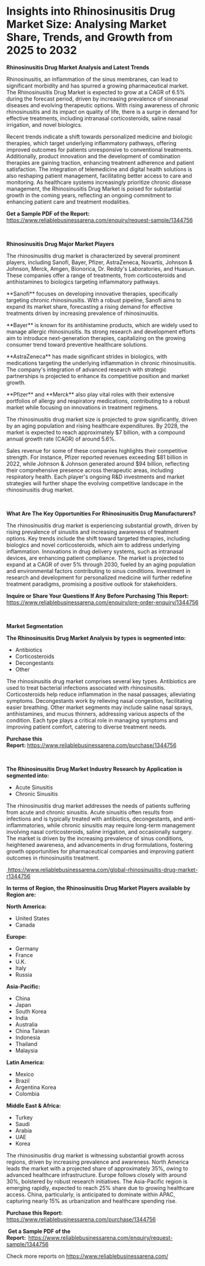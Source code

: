 <p><h1>Insights into Rhinosinusitis Drug Market Size: Analysing Market Share, Trends, and Growth from 2025 to 2032</h1></p><p><strong>Rhinosinusitis Drug Market Analysis and Latest Trends</strong></p>
<p><p>Rhinosinusitis, an inflammation of the sinus membranes, can lead to significant morbidity and has spurred a growing pharmaceutical market. The Rhinosinusitis Drug Market is expected to grow at a CAGR of 6.5% during the forecast period, driven by increasing prevalence of sinonasal diseases and evolving therapeutic options. With rising awareness of chronic rhinosinusitis and its impact on quality of life, there is a surge in demand for effective treatments, including intranasal corticosteroids, saline nasal irrigation, and novel biologics.</p><p>Recent trends indicate a shift towards personalized medicine and biologic therapies, which target underlying inflammatory pathways, offering improved outcomes for patients unresponsive to conventional treatments. Additionally, product innovation and the development of combination therapies are gaining traction, enhancing treatment adherence and patient satisfaction. The integration of telemedicine and digital health solutions is also reshaping patient management, facilitating better access to care and monitoring. As healthcare systems increasingly prioritize chronic disease management, the Rhinosinusitis Drug Market is poised for substantial growth in the coming years, reflecting an ongoing commitment to enhancing patient care and treatment modalities.</p></p>
<p><strong>Get a Sample PDF of the Report:&nbsp;</strong> <a href="https://www.reliablebusinessarena.com/enquiry/request-sample/1344756?utm_campaign=2396&utm_medium=2&utm_source=Github&utm_content=ia&utm_term=24032025&utm_id=rhinosinusitis-drug">https://www.reliablebusinessarena.com/enquiry/request-sample/1344756</a></p>
<p>&nbsp;</p>
<p><strong>Rhinosinusitis Drug Major Market Players</strong></p>
<p><p>The rhinosinusitis drug market is characterized by several prominent players, including Sanofi, Bayer, Pfizer, AstraZeneca, Novartis, Johnson & Johnson, Merck, Amgen, Bionorica, Dr. Reddy's Laboratories, and Huasun. These companies offer a range of treatments, from corticosteroids and antihistamines to biologics targeting inflammatory pathways.</p><p>**Sanofi** focuses on developing innovative therapies, specifically targeting chronic rhinosinusitis. With a robust pipeline, Sanofi aims to expand its market share, forecasting a rising demand for effective treatments driven by increasing prevalence of rhinosinusitis.</p><p>**Bayer** is known for its antihistamine products, which are widely used to manage allergic rhinosinusitis. Its strong research and development efforts aim to introduce next-generation therapies, capitalizing on the growing consumer trend toward preventive healthcare solutions.</p><p>**AstraZeneca** has made significant strides in biologics, with medications targeting the underlying inflammation in chronic rhinosinusitis. The company's integration of advanced research with strategic partnerships is projected to enhance its competitive position and market growth.</p><p>**Pfizer** and **Merck** also play vital roles with their extensive portfolios of allergy and respiratory medications, contributing to a robust market while focusing on innovations in treatment regimens.</p><p>The rhinosinusitis drug market size is projected to grow significantly, driven by an aging population and rising healthcare expenditures. By 2028, the market is expected to reach approximately $7 billion, with a compound annual growth rate (CAGR) of around 5.6%.</p><p>Sales revenue for some of these companies highlights their competitive strength. For instance, Pfizer reported revenues exceeding $81 billion in 2022, while Johnson & Johnson generated around $94 billion, reflecting their comprehensive presence across therapeutic areas, including respiratory health. Each player's ongoing R&D investments and market strategies will further shape the evolving competitive landscape in the rhinosinusitis drug market.</p></p>
<p>&nbsp;</p>
<p><strong>What Are The Key Opportunities For Rhinosinusitis Drug Manufacturers?</strong></p>
<p><p>The rhinosinusitis drug market is experiencing substantial growth, driven by rising prevalence of sinusitis and increasing awareness of treatment options. Key trends include the shift toward targeted therapies, including biologics and novel corticosteroids, which aim to address underlying inflammation. Innovations in drug delivery systems, such as intranasal devices, are enhancing patient compliance. The market is projected to expand at a CAGR of over 5% through 2030, fueled by an aging population and environmental factors contributing to sinus conditions. Investment in research and development for personalized medicine will further redefine treatment paradigms, promising a positive outlook for stakeholders.</p></p>
<p><strong>Inquire or Share Your Questions If Any Before Purchasing This Report:</strong> <a href="https://www.reliablebusinessarena.com/enquiry/pre-order-enquiry/1344756?utm_campaign=2396&utm_medium=2&utm_source=Github&utm_content=ia&utm_term=24032025&utm_id=rhinosinusitis-drug">https://www.reliablebusinessarena.com/enquiry/pre-order-enquiry/1344756</a></p>
<p>&nbsp;</p>
<p><strong>Market Segmentation</strong></p>
<p><strong>The Rhinosinusitis Drug Market Analysis by types is segmented into:</strong></p>
<p><ul><li>Antibiotics</li><li>Corticosteroids</li><li>Decongestants</li><li>Other</li></ul></p>
<p><p>The rhinosinusitis drug market comprises several key types. Antibiotics are used to treat bacterial infections associated with rhinosinusitis. Corticosteroids help reduce inflammation in the nasal passages, alleviating symptoms. Decongestants work by relieving nasal congestion, facilitating easier breathing. Other market segments may include saline nasal sprays, antihistamines, and mucus thinners, addressing various aspects of the condition. Each type plays a critical role in managing symptoms and improving patient comfort, catering to diverse treatment needs.</p></p>
<p><strong>Purchase this Report:&nbsp;</strong><a href="https://www.reliablebusinessarena.com/purchase/1344756?utm_campaign=2396&utm_medium=2&utm_source=Github&utm_content=ia&utm_term=24032025&utm_id=rhinosinusitis-drug">https://www.reliablebusinessarena.com/purchase/1344756</a></p>
<p>&nbsp;</p>
<p><strong>The Rhinosinusitis Drug Market Industry Research by Application is segmented into:</strong></p>
<p><ul><li>Acute Sinusitis</li><li>Chronic Sinusitis</li></ul></p>
<p><p>The rhinosinusitis drug market addresses the needs of patients suffering from acute and chronic sinusitis. Acute sinusitis often results from infections and is typically treated with antibiotics, decongestants, and anti-inflammatories, while chronic sinusitis may require long-term management involving nasal corticosteroids, saline irrigation, and occasionally surgery. The market is driven by the increasing prevalence of sinus conditions, heightened awareness, and advancements in drug formulations, fostering growth opportunities for pharmaceutical companies and improving patient outcomes in rhinosinusitis treatment.</p></p>
<p><a href="https://www.reliablebusinessarena.com/global-rhinosinusitis-drug-market-r1344756?utm_campaign=2396&utm_medium=2&utm_source=Github&utm_content=ia&utm_term=24032025&utm_id=rhinosinusitis-drug">&nbsp;https://www.reliablebusinessarena.com/global-rhinosinusitis-drug-market-r1344756</a></p>
<p><strong>In terms of Region, the Rhinosinusitis Drug Market Players available by Region are:</strong></p>
<p>
    <p> <strong> North America: </strong>
        <ul>
            <li>United States</li>
            <li>Canada</li>
        </ul>
        </p> 
    <p> <strong> Europe: </strong>
        <ul>
            <li>Germany</li>
            <li>France</li>
            <li>U.K.</li>
            <li>Italy</li>
            <li>Russia</li>
        </ul>
        </p> 
    <p> <strong> Asia-Pacific: </strong>
        <ul>
            <li>China</li>
            <li>Japan</li>
            <li>South Korea</li>
            <li>India</li>
            <li>Australia</li>
            <li>China Taiwan</li>
            <li>Indonesia</li>
            <li>Thailand</li>
            <li>Malaysia</li>
        </ul>
        </p> 
    <p> <strong> Latin America: </strong>
        <ul>
            <li>Mexico</li>
            <li>Brazil</li>
            <li>Argentina Korea</li>
            <li>Colombia</li>
        </ul>
        </p> 
    <p> <strong> Middle East & Africa: </strong>
        <ul>
            <li>Turkey</li>
            <li>Saudi</li>
            <li>Arabia</li>
            <li>UAE</li>
            <li>Korea</li>
        </ul>
    </p>
    </p>
<p><p>The rhinosinusitis drug market is witnessing substantial growth across regions, driven by increasing prevalence and awareness. North America leads the market with a projected share of approximately 35%, owing to advanced healthcare infrastructure. Europe follows closely with around 30%, bolstered by robust research initiatives. The Asia-Pacific region is emerging rapidly, expected to reach 25% share due to growing healthcare access. China, particularly, is anticipated to dominate within APAC, capturing nearly 15% as urbanization and healthcare spending rise.</p></p>
<p><strong>Purchase this Report: </strong><a href="https://www.reliablebusinessarena.com/purchase/1344756?utm_campaign=2396&utm_medium=2&utm_source=Github&utm_content=ia&utm_term=24032025&utm_id=rhinosinusitis-drug">https://www.reliablebusinessarena.com/purchase/1344756</a></p>
<p>&nbsp;<strong>Get a Sample PDF of the Report:&nbsp;&nbsp;</strong><a href="https://www.reliablebusinessarena.com/enquiry/request-sample/1344756?utm_campaign=2396&utm_medium=2&utm_source=Github&utm_content=ia&utm_term=24032025&utm_id=rhinosinusitis-drug">https://www.reliablebusinessarena.com/enquiry/request-sample/1344756</a></p>
<p><strong></strong></p>
<p>Check more reports on <a href="https://www.reliablebusinessarena.com/?utm_campaign=2396&utm_medium=2&utm_source=Github&utm_content=ia&utm_term=24032025&utm_id=rhinosinusitis-drug">https://www.reliablebusinessarena.com/</a></p>